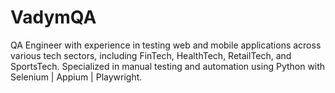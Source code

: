 # VadymQA

QA Engineer with experience in testing web and mobile applications across various tech sectors, including FinTech, HealthTech, RetailTech, and SportsTech. 
Specialized in manual testing and automation using Python with Selenium | Appium | Playwright.

